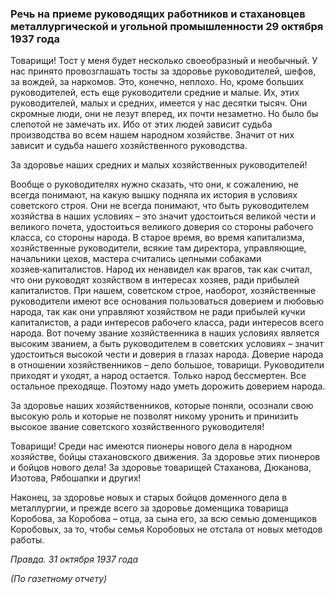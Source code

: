 ### Речь на приеме руководящих работников и стахановцев металлургической и угольной промышленности 29 октября 1937 года

Товарищи! Тост у меня будет несколько своеобразный и необычный. У нас принято провозглашать тосты за здоровье руководителей, шефов, за вождей, за наркомов. Это, конечно, неплохо. Но, кроме больших руководителей, есть еще руководители средние и малые. Их, этих руководителей, малых и средних, имеется у нас десятки тысяч. Они скромные люди, они не лезут вперед, их почти незаметно. Но было бы слепотой не замечать их. Ибо от этих людей зависит судьба производства во всем нашем народном хозяйстве. Значит от них зависит и судьба нашего хозяйственного руководства.

За здоровье наших средних и малых хозяйственных руководителей!

Вообще о руководителях нужно сказать, что они, к сожалению, не всегда понимают, на какую вышку подняла их история в условиях советского строя. Они не всегда понимают, что быть руководителем хозяйства в наших условиях – это значит удостоиться великой чести и великого почета, удостоиться великого доверия со стороны рабочего класса, со стороны народа. В старое время, во время капитализма, хозяйственные руководители, всякие там директора, управляющие, начальники цехов, мастера считались цепными собаками хозяев‑капиталистов. Народ их ненавидел как врагов, так как считал, что они руководят хозяйством в интересах хозяев, ради прибылей капиталистов. При нашем, советском строе, наоборот, хозяйственные руководители имеют все основания пользоваться доверием и любовью народа, так как они управляют хозяйством не ради прибылей кучки капиталистов, а ради интересов рабочего класса, ради интересов всего народа. Вот почему звание хозяйственника в наших условиях является высоким званием, а быть руководителем в советских условиях – значит удостоиться высокой чести и доверия в глазах народа. Доверие народа в отношении хозяйственников – дело большое, товарищи. Руководители приходят и уходят, а народ остается. Только народ бессмертен. Все остальное преходяще. Поэтому надо уметь дорожить доверием народа.

За здоровье наших хозяйственников, которые поняли, осознали свою высокую роль и которые не позволят никому уронить и принизить высокое звание советского хозяйственного руководителя!

Товарищи! Среди нас имеются пионеры нового дела в народном хозяйстве, бойцы стахановского движения. За здоровье этих пионеров и бойцов нового дела! За здоровье товарищей Стаханова, Дюканова, Изотова, Рябошапки и других!

Наконец, за здоровье новых и старых бойцов доменного дела в металлургии, и прежде всего за здоровье доменщика товарища Коробова, за Коробова – отца, за сына его, за всю семью доменщиков Коробовых, за то, чтобы семья Коробовых не отстала от новых методов работы.

_Правда. 31 октября 1937 года_

_(По газетному отчету)_